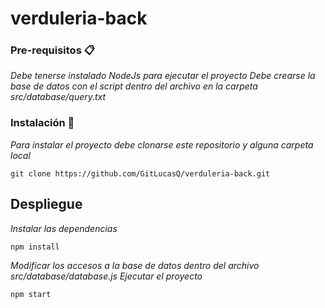 # verduleria-back


### Pre-requisitos 📋

_Debe tenerse instalado NodeJs para ejecutar el proyecto_
_Debe crearse la base de datos con el script dentro del archivo en la carpeta src/database/query.txt_

### Instalación 🔧

_Para instalar el proyecto debe clonarse este repositorio y alguna carpeta local_


```
git clone https://github.com/GitLucasQ/verduleria-back.git
```


## Despliegue

_Instalar las dependencias_

```
npm install
```

_Modificar los accesos a la base de datos dentro del archivo src/database/database.js_
_Ejecutar el proyecto_

```
npm start
```